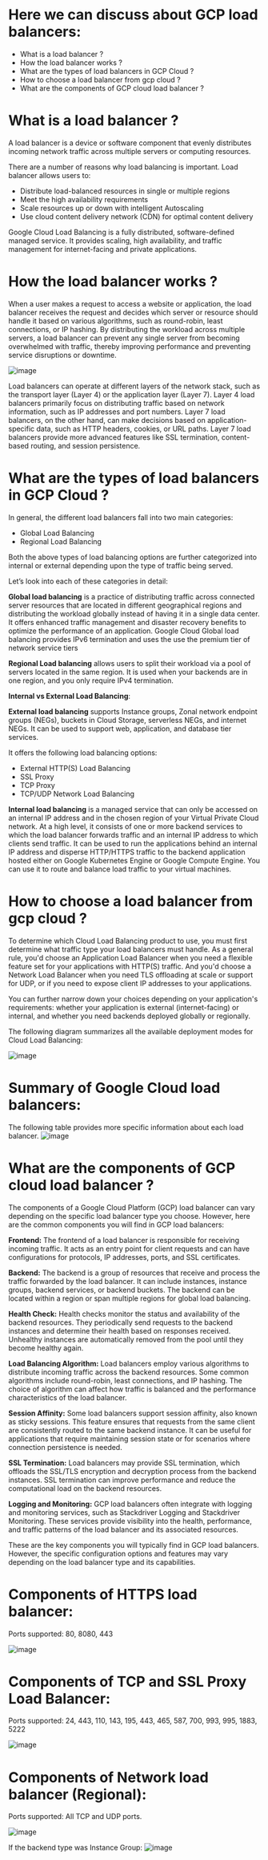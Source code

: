# Here we can discuss about GCP load balancers:
- What is a load balancer ?
- How the load balancer works ?
- What are the types of load balancers in GCP Cloud ?
- How to choose a load balancer from gcp cloud ? 
- What are the components of GCP cloud load balancer ?

# What is a load balancer ?

A load balancer is a device or software component that evenly distributes incoming network traffic across multiple servers or computing resources. 

There are a number of reasons why load balancing is important. Load balancer allows users to:
- Distribute load-balanced resources in single or multiple regions
- Meet the high availability requirements
- Scale resources up or down with intelligent Autoscaling
- Use cloud content delivery network (CDN) for optimal content delivery

Google Cloud Load Balancing is a fully distributed, software-defined managed service. It provides scaling, high availability, and traffic management for internet-facing and private applications.

# How the load balancer works ?

When a user makes a request to access a website or application, the load balancer receives the request and decides which server or resource should handle it based on various algorithms, such as round-robin, least connections, or IP hashing. By distributing the workload across multiple servers, a load balancer can prevent any single server from becoming overwhelmed with traffic, thereby improving performance and preventing service disruptions or downtime.

![image](https://github.com/zero2heroeasy/GCP-Cloud/assets/138552899/06874e59-a4eb-4ce0-9dbf-9587cffcc23a)

Load balancers can operate at different layers of the network stack, such as the transport layer (Layer 4) or the application layer (Layer 7). Layer 4 load balancers primarily focus on distributing traffic based on network information, such as IP addresses and port numbers. Layer 7 load balancers, on the other hand, can make decisions based on application-specific data, such as HTTP headers, cookies, or URL paths. Layer 7 load balancers provide more advanced features like SSL termination, content-based routing, and session persistence.

# What are the types of load balancers in GCP Cloud ?
In general, the different load balancers fall into two main categories:

* Global Load Balancing
* Regional Load Balancing
  
Both the above types of load balancing options are further categorized into internal or external depending upon the type of traffic being served.

Let’s look into each of these categories in detail:

**Global load balancing** is a practice of distributing traffic across connected server resources that are located in different geographical regions and distributing the workload globally instead of having it in a single data center. It offers enhanced traffic management and disaster recovery benefits to optimize the performance of an application. Google Cloud Global load balancing provides IPv6 termination and uses the use the premium tier of network service tiers

**Regional Load balancing** allows users to split their workload via a pool of servers located in the same region. It is used when your backends are in one region, and you only require IPv4 termination.

**Internal vs External Load Balancing**:

**External load balancing** supports Instance groups, Zonal network endpoint groups (NEGs), buckets in Cloud Storage, serverless NEGs, and internet NEGs. It can be used to support web, application, and database tier services.

It offers the following load balancing options:

- External HTTP(S) Load Balancing
- SSL Proxy
- TCP Proxy
- TCP/UDP Network Load Balancing

**Internal load balancing** is a managed service that can only be accessed on an internal IP address and in the chosen region of your Virtual Private Cloud network. At a high level, it consists of one or more backend services to which the load balancer forwards traffic and an internal IP address to which clients send traffic. It can be used to run the applications behind an internal IP address and disperse HTTP/HTTPS traffic to the backend application hosted either on Google Kubernetes Engine or Google Compute Engine. You can use it to route and balance load traffic to your virtual machines.

# How to choose a load balancer from gcp cloud ?

To determine which Cloud Load Balancing product to use, you must first determine what traffic type your load balancers must handle. As a general rule, you'd choose an Application Load Balancer when you need a flexible feature set for your applications with HTTP(S) traffic. And you'd choose a Network Load Balancer when you need TLS offloading at scale or support for UDP, or if you need to expose client IP addresses to your applications.

You can further narrow down your choices depending on your application's requirements: whether your application is external (internet-facing) or internal, and whether you need backends deployed globally or regionally.

The following diagram summarizes all the available deployment modes for Cloud Load Balancing:

![image](https://github.com/zero2heroeasy/GCP-Cloud/assets/138552899/c88e6fa2-cf3b-4b7c-a690-ad6de3b1066b)

# Summary of Google Cloud load balancers:
The following table provides more specific information about each load balancer.
![image](https://github.com/zero2heroeasy/GCP-Cloud/assets/138552899/1baefdc7-d753-4b92-af17-108305197cc2)

# What are the components of GCP cloud load balancer ?
The components of a Google Cloud Platform (GCP) load balancer can vary depending on the specific load balancer type you choose. However, here are the common components you will find in GCP load balancers:

**Frontend:** The frontend of a load balancer is responsible for receiving incoming traffic. It acts as an entry point for client requests and can have configurations for protocols, IP addresses, ports, and SSL certificates.

**Backend:** The backend is a group of resources that receive and process the traffic forwarded by the load balancer. It can include instances, instance groups, backend services, or backend buckets. The backend can be located within a region or span multiple regions for global load balancing.

**Health Check:** Health checks monitor the status and availability of the backend resources. They periodically send requests to the backend instances and determine their health based on responses received. Unhealthy instances are automatically removed from the pool until they become healthy again.

**Load Balancing Algorithm:** Load balancers employ various algorithms to distribute incoming traffic across the backend resources. Some common algorithms include round-robin, least connections, and IP hashing. The choice of algorithm can affect how traffic is balanced and the performance characteristics of the load balancer.

**Session Affinity:** Some load balancers support session affinity, also known as sticky sessions. This feature ensures that requests from the same client are consistently routed to the same backend instance. It can be useful for applications that require maintaining session state or for scenarios where connection persistence is needed.

**SSL Termination:** Load balancers may provide SSL termination, which offloads the SSL/TLS encryption and decryption process from the backend instances. SSL termination can improve performance and reduce the computational load on the backend resources.

**Logging and Monitoring:** GCP load balancers often integrate with logging and monitoring services, such as Stackdriver Logging and Stackdriver Monitoring. These services provide visibility into the health, performance, and traffic patterns of the load balancer and its associated resources.

These are the key components you will typically find in GCP load balancers. However, the specific configuration options and features may vary depending on the load balancer type and its capabilities.

# Components of HTTPS load balancer:
Ports supported: 80, 8080, 443

![image](https://github.com/zero2heroeasy/GCP-Cloud/assets/138552899/641a351f-87d9-47b6-a7bb-56273f1ba2d3)

# Components of TCP and SSL Proxy Load Balancer:
Ports supported: 24, 443, 110, 143, 195, 443, 465, 587, 700, 993, 995, 1883, 5222

![image](https://github.com/zero2heroeasy/GCP-Cloud/assets/138552899/6c725702-eae4-4819-aa07-69faca27c880)

# Components of Network load balancer (Regional):
Ports supported: All TCP and UDP ports.

![image](https://github.com/zero2heroeasy/GCP-Cloud/assets/138552899/2e448471-c22c-4638-8fb7-2e1f18e1c7fb)

If the backend type was Instance Group:
![image](https://github.com/zero2heroeasy/GCP-Cloud/assets/138552899/69c2fa8a-da78-4f0e-b02d-904beac7b7ab)
